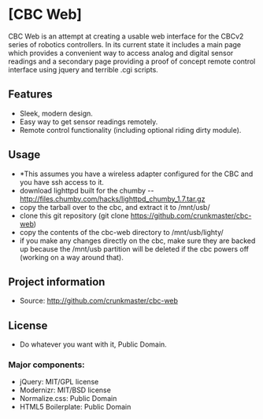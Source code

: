 # [CBC Web]

CBC Web is an attempt at creating a usable web interface for the CBCv2 series of robotics controllers. In its current state it includes a main page which provides a convenient way to access analog and digital sensor readings and a secondary page providing a proof of concept remote control interface using jquery and terrible .cgi scripts.

## Features

* Sleek, modern design.
* Easy way to get sensor readings remotely.
* Remote control functionality (including optional riding dirty module).

## Usage

* *This assumes you have a wireless adapter configured for the CBC and you have ssh access to it.
* download lighttpd built for the chumby -- http://files.chumby.com/hacks/lighttpd_chumby_1.7.tar.gz
* copy the tarball over to the cbc, and extract it to /mnt/usb/
* clone this git repository (git clone https://github.com/crunkmaster/cbc-web)
* copy the contents of the cbc-web directory to /mnt/usb/lighty/
* if you make any changes directly on the cbc, make sure they are backed up because the /mnt/usb partition will be deleted if the cbc powers off (working on a way around that).

## Project information

* Source: http://github.com/crunkmaster/cbc-web

## License

* Do whatever you want with it, Public Domain.

### Major components:

* jQuery: MIT/GPL license
* Modernizr: MIT/BSD license
* Normalize.css: Public Domain
* HTML5 Boilerplate: Public Domain
